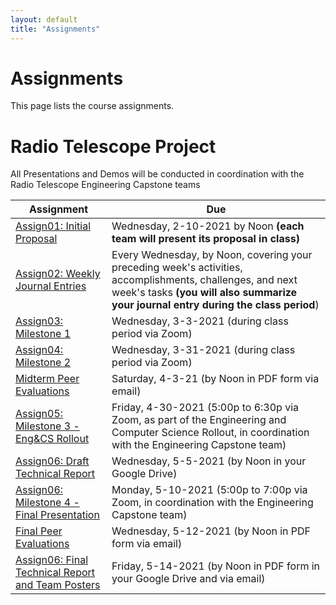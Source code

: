 ```yaml
---
layout: default
title: "Assignments"
---
```


# Assignments

This page lists the course assignments.

# Radio Telescope Project
All Presentations and Demos will be conducted in coordination with the Radio Telescope Engineering Capstone teams

Assignment | Due
---------- | ---
[Assign01: Initial Proposal](assign01.html) | Wednesday, 2-10-2021 by Noon **(each team will present its proposal in class)**
[Assign02: Weekly Journal Entries](assign02.html) | Every Wednesday, by Noon, covering your preceding week's activities, accomplishments, challenges, and next week's tasks **(you will also summarize your journal entry during the class period**)
[Assign03: Milestone 1](assign03.html) | Wednesday, 3-3-2021 (during class period via Zoom)
[Assign04: Milestone 2](assign04.html) | Wednesday, 3-31-2021 (during class period via Zoom)
[Midterm Peer Evaluations](PeerEval-RadioTelescope-Sp21-midterm.pdf) | Saturday, 4-3-21 (by Noon in PDF form via email)
[Assign05: Milestone 3 - Eng&CS Rollout](assign05.html) | Friday, 4-30-2021 (5:00p to 6:30p via Zoom, as part of the Engineering and Computer Science Rollout, in coordination with the Engineering Capstone team)
[Assign06: Draft Technical Report](assign06.html) | Wednesday, 5-5-2021 (by Noon in your Google Drive)
[Assign06: Milestone 4 - Final Presentation](assign06.html) | Monday, 5-10-2021 (5:00p to 7:00p via Zoom, in coordination with the Engineering Capstone team)
[Final Peer Evaluations](PeerEval-RadioTelescope-Sp21-final.pdf) | Wednesday, 5-12-2021 (by Noon in PDF form via email)
[Assign06: Final Technical Report and Team Posters](assign06.html) | Friday, 5-14-2021 (by Noon in PDF form in your Google Drive and via email)


<!-- vim:set wrap: -->
<!-- vim:set linebreak: -->
<!-- vim:set nolist: -->
